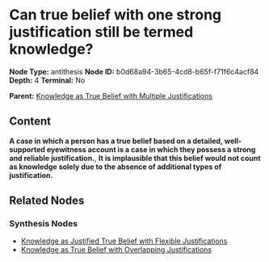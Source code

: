 # Can true belief with one strong justification still be termed knowledge?

**Node Type:** antithesis
**Node ID:** b0d68a94-3b65-4cd8-b65f-f71f6c4acf84
**Depth:** 4
**Terminal:** No

**Parent:** [Knowledge as True Belief with Multiple Justifications](knowledge-as-true-belief-with-multiple-justifications-synthesis-341b9a16-ead9-426d-8140-7c3ac6d76587.md)

## Content

**A case in which a person has a true belief based on a detailed, well-supported eyewitness account is a case in which they possess a strong and reliable justification.**, **It is implausible that this belief would not count as knowledge solely due to the absence of additional types of justification.**

## Related Nodes

### Synthesis Nodes

- [Knowledge as Justified True Belief with Flexible Justifications](knowledge-as-justified-true-belief-with-flexible-justifications-synthesis-85937f85-ab14-4563-831c-4c054c283e09.md)
- [Knowledge as True Belief with Overlapping Justifications](knowledge-as-true-belief-with-overlapping-justifications-synthesis-29233dec-e83f-4726-a537-39365fef9f4a.md)
